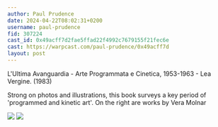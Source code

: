 ```yaml
---
author: Paul Prudence
date: 2024-04-22T08:02:31+0200
username: paul-prudence
fid: 307224
cast_id: 0x49acff7d2fae5ffad22f4992c7679155f21fec6e
cast: https://warpcast.com/paul-prudence/0x49acff7d
layout: post
---
```

L'Ultima Avanguardia - Arte Programmata e Cinetica, 1953-1963 - Lea Vergine. (1983)  
  
Strong on photos and illustrations, this book surveys a key period of 'programmed and kinetic art'. On the right are works by Vera Molnar  

![](https://imagedelivery.net/BXluQx4ige9GuW0Ia56BHw/33b63a8c-2f2a-4971-af5a-b7b5ca32f800/original)
![](https://imagedelivery.net/BXluQx4ige9GuW0Ia56BHw/3e39c638-05a2-4ba7-258f-9834cf584300/original)